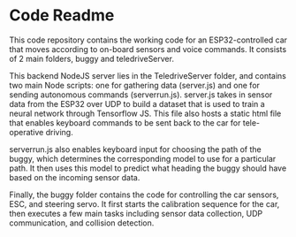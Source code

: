# Code Readme

This code repository contains the working code for an ESP32-controlled car that moves according to on-board sensors and voice commands. It consists of 2 main folders, buggy and teledriveServer.

This backend NodeJS server lies in the TeledriveServer folder, and contains two main Node scripts: one for gathering data (server.js) and one for sending autonomous commands (serverrun.js). server.js takes in sensor data from the ESP32 over UDP to build a dataset that is used to train a neural network through Tensorflow JS. This file also hosts a static html file that enables keyboard commands to be sent back to the car for tele-operative driving.

serverrun.js also enables keyboard input for choosing the path of the buggy, which determines the corresponding model to use for a particular path. It then uses this model to predict what heading the buggy should have based on the incoming sensor data.

Finally, the buggy folder contains the code for controlling the car sensors, ESC, and steering servo. It first starts the calibration sequence for the car, then executes a few main tasks including sensor data collection, UDP communication, and collision detection. 
